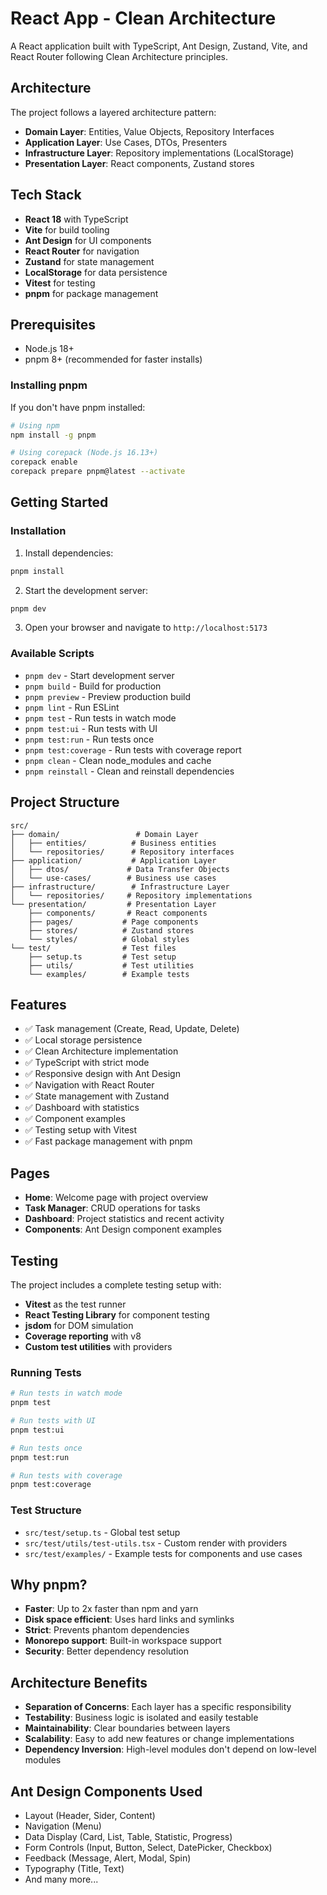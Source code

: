 # React App - Clean Architecture

A React application built with TypeScript, Ant Design, Zustand, Vite, and React Router following Clean Architecture principles.

## Architecture

The project follows a layered architecture pattern:

- **Domain Layer**: Entities, Value Objects, Repository Interfaces
- **Application Layer**: Use Cases, DTOs, Presenters
- **Infrastructure Layer**: Repository implementations (LocalStorage)
- **Presentation Layer**: React components, Zustand stores

## Tech Stack

- **React 18** with TypeScript
- **Vite** for build tooling
- **Ant Design** for UI components
- **React Router** for navigation
- **Zustand** for state management
- **LocalStorage** for data persistence
- **Vitest** for testing
- **pnpm** for package management

## Prerequisites

- Node.js 18+
- pnpm 8+ (recommended for faster installs)

### Installing pnpm

If you don't have pnpm installed:

```bash
# Using npm
npm install -g pnpm

# Using corepack (Node.js 16.13+)
corepack enable
corepack prepare pnpm@latest --activate
```

## Getting Started

### Installation

1. Install dependencies:

```bash
pnpm install
```

2. Start the development server:

```bash
pnpm dev
```

3. Open your browser and navigate to `http://localhost:5173`

### Available Scripts

- `pnpm dev` - Start development server
- `pnpm build` - Build for production
- `pnpm preview` - Preview production build
- `pnpm lint` - Run ESLint
- `pnpm test` - Run tests in watch mode
- `pnpm test:ui` - Run tests with UI
- `pnpm test:run` - Run tests once
- `pnpm test:coverage` - Run tests with coverage report
- `pnpm clean` - Clean node_modules and cache
- `pnpm reinstall` - Clean and reinstall dependencies

## Project Structure

```
src/
├── domain/                 # Domain Layer
│   ├── entities/          # Business entities
│   └── repositories/      # Repository interfaces
├── application/           # Application Layer
│   ├── dtos/             # Data Transfer Objects
│   └── use-cases/        # Business use cases
├── infrastructure/        # Infrastructure Layer
│   └── repositories/     # Repository implementations
└── presentation/         # Presentation Layer
    ├── components/       # React components
    ├── pages/           # Page components
    ├── stores/          # Zustand stores
    └── styles/          # Global styles
└── test/                # Test files
    ├── setup.ts         # Test setup
    ├── utils/           # Test utilities
    └── examples/        # Example tests
```

## Features

- ✅ Task management (Create, Read, Update, Delete)
- ✅ Local storage persistence
- ✅ Clean Architecture implementation
- ✅ TypeScript with strict mode
- ✅ Responsive design with Ant Design
- ✅ Navigation with React Router
- ✅ State management with Zustand
- ✅ Dashboard with statistics
- ✅ Component examples
- ✅ Testing setup with Vitest
- ✅ Fast package management with pnpm

## Pages

- **Home**: Welcome page with project overview
- **Task Manager**: CRUD operations for tasks
- **Dashboard**: Project statistics and recent activity
- **Components**: Ant Design component examples

## Testing

The project includes a complete testing setup with:

- **Vitest** as the test runner
- **React Testing Library** for component testing
- **jsdom** for DOM simulation
- **Coverage reporting** with v8
- **Custom test utilities** with providers

### Running Tests

```bash
# Run tests in watch mode
pnpm test

# Run tests with UI
pnpm test:ui

# Run tests once
pnpm test:run

# Run tests with coverage
pnpm test:coverage
```

### Test Structure

- `src/test/setup.ts` - Global test setup
- `src/test/utils/test-utils.tsx` - Custom render with providers
- `src/test/examples/` - Example tests for components and use cases

## Why pnpm?

- **Faster**: Up to 2x faster than npm and yarn
- **Disk space efficient**: Uses hard links and symlinks
- **Strict**: Prevents phantom dependencies
- **Monorepo support**: Built-in workspace support
- **Security**: Better dependency resolution

## Architecture Benefits

- **Separation of Concerns**: Each layer has a specific responsibility
- **Testability**: Business logic is isolated and easily testable
- **Maintainability**: Clear boundaries between layers
- **Scalability**: Easy to add new features or change implementations
- **Dependency Inversion**: High-level modules don't depend on low-level modules

## Ant Design Components Used

- Layout (Header, Sider, Content)
- Navigation (Menu)
- Data Display (Card, List, Table, Statistic, Progress)
- Form Controls (Input, Button, Select, DatePicker, Checkbox)
- Feedback (Message, Alert, Modal, Spin)
- Typography (Title, Text)
- And many more...
